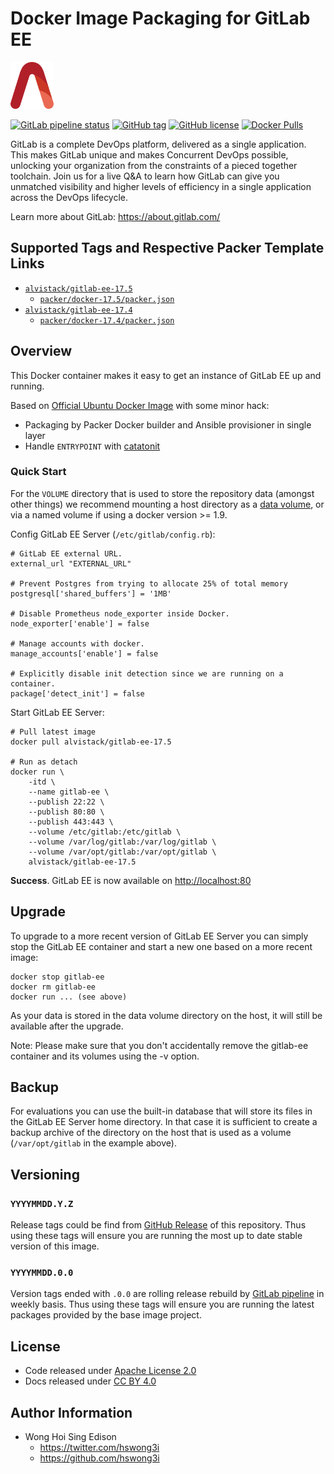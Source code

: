 # Docker Image Packaging for GitLab EE

<a href="https://alvistack.com" title="AlviStack" target="_blank"><img src="/alvistack.svg" height="75" alt="AlviStack"></a>

[![GitLab pipeline
status](https://img.shields.io/gitlab/pipeline/alvistack/docker-gitlab-ee/master)](https://gitlab.com/alvistack/docker-gitlab-ee/-/pipelines)
[![GitHub
tag](https://img.shields.io/github/tag/alvistack/docker-gitlab-ee.svg)](https://github.com/alvistack/docker-gitlab-ee/tags)
[![GitHub
license](https://img.shields.io/github/license/alvistack/docker-gitlab-ee.svg)](https://github.com/alvistack/docker-gitlab-ee/blob/master/LICENSE)
[![Docker
Pulls](https://img.shields.io/docker/pulls/alvistack/gitlab-ee-17.5.svg)](https://hub.docker.com/r/alvistack/gitlab-ee-17.5)

GitLab is a complete DevOps platform, delivered as a single application.
This makes GitLab unique and makes Concurrent DevOps possible, unlocking
your organization from the constraints of a pieced together toolchain.
Join us for a live Q&A to learn how GitLab can give you unmatched
visibility and higher levels of efficiency in a single application
across the DevOps lifecycle.

Learn more about GitLab: <https://about.gitlab.com/>

## Supported Tags and Respective Packer Template Links

- [`alvistack/gitlab-ee-17.5`](https://hub.docker.com/r/alvistack/gitlab-ee-17.5)
  - [`packer/docker-17.5/packer.json`](https://github.com/alvistack/docker-gitlab-ee/blob/master/packer/docker-17.5/packer.json)
- [`alvistack/gitlab-ee-17.4`](https://hub.docker.com/r/alvistack/gitlab-ee-17.4)
  - [`packer/docker-17.4/packer.json`](https://github.com/alvistack/docker-gitlab-ee/blob/master/packer/docker-17.4/packer.json)

## Overview

This Docker container makes it easy to get an instance of GitLab EE up
and running.

Based on [Official Ubuntu Docker
Image](https://hub.docker.com/_/ubuntu/) with some minor hack:

- Packaging by Packer Docker builder and Ansible provisioner in single
  layer
- Handle `ENTRYPOINT` with
  [catatonit](https://github.com/openSUSE/catatonit)

### Quick Start

For the `VOLUME` directory that is used to store the repository data
(amongst other things) we recommend mounting a host directory as a [data
volume](https://docs.docker.com/engine/tutorials/dockervolumes/#/data-volumes),
or via a named volume if using a docker version \>= 1.9.

Config GitLab EE Server (`/etc/gitlab/config.rb`):

    # GitLab EE external URL.
    external_url "EXTERNAL_URL"

    # Prevent Postgres from trying to allocate 25% of total memory
    postgresql['shared_buffers'] = '1MB'

    # Disable Prometheus node_exporter inside Docker.
    node_exporter['enable'] = false

    # Manage accounts with docker.
    manage_accounts['enable'] = false

    # Explicitly disable init detection since we are running on a container.
    package['detect_init'] = false

Start GitLab EE Server:

    # Pull latest image
    docker pull alvistack/gitlab-ee-17.5

    # Run as detach
    docker run \
        -itd \
        --name gitlab-ee \
        --publish 22:22 \
        --publish 80:80 \
        --publish 443:443 \
        --volume /etc/gitlab:/etc/gitlab \
        --volume /var/log/gitlab:/var/log/gitlab \
        --volume /var/opt/gitlab:/var/opt/gitlab \
        alvistack/gitlab-ee-17.5

**Success**. GitLab EE is now available on <http://localhost:80>

## Upgrade

To upgrade to a more recent version of GitLab EE Server you can simply
stop the GitLab EE container and start a new one based on a more recent
image:

    docker stop gitlab-ee
    docker rm gitlab-ee
    docker run ... (see above)

As your data is stored in the data volume directory on the host, it will
still be available after the upgrade.

Note: Please make sure that you don't accidentally remove the gitlab-ee
container and its volumes using the -v option.

## Backup

For evaluations you can use the built-in database that will store its
files in the GitLab EE Server home directory. In that case it is
sufficient to create a backup archive of the directory on the host that
is used as a volume (`/var/opt/gitlab` in the example above).

## Versioning

### `YYYYMMDD.Y.Z`

Release tags could be find from [GitHub
Release](https://github.com/alvistack/docker-gitlab-ee/tags) of this
repository. Thus using these tags will ensure you are running the most
up to date stable version of this image.

### `YYYYMMDD.0.0`

Version tags ended with `.0.0` are rolling release rebuild by [GitLab
pipeline](https://gitlab.com/alvistack/docker-gitlab-ee/-/pipelines) in
weekly basis. Thus using these tags will ensure you are running the
latest packages provided by the base image project.

## License

- Code released under [Apache License 2.0](LICENSE)
- Docs released under [CC BY
  4.0](http://creativecommons.org/licenses/by/4.0/)

## Author Information

- Wong Hoi Sing Edison
  - <https://twitter.com/hswong3i>
  - <https://github.com/hswong3i>
